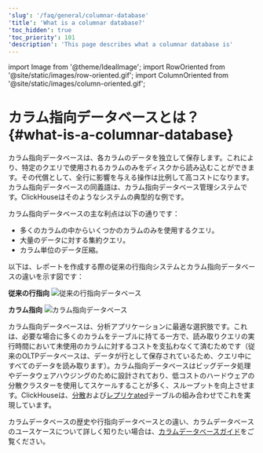```yaml
---
'slug': '/faq/general/columnar-database'
'title': 'What is a columnar database?'
'toc_hidden': true
'toc_priority': 101
'description': 'This page describes what a columnar database is'
---
```


import Image from '@theme/IdealImage';
import RowOriented from '@site/static/images/row-oriented.gif';
import ColumnOriented from '@site/static/images/column-oriented.gif';


# カラム指向データベースとは？ {#what-is-a-columnar-database}

カラム指向データベースは、各カラムのデータを独立して保存します。これにより、特定のクエリで使用されるカラムのみをディスクから読み込むことができます。その代償として、全行に影響を与える操作は比例して高コストになります。カラム指向データベースの同義語は、カラム指向データベース管理システムです。ClickHouseはそのようなシステムの典型的な例です。

カラム指向データベースの主な利点は以下の通りです：

- 多くのカラムの中からいくつかのカラムのみを使用するクエリ。
- 大量のデータに対する集約クエリ。
- カラム単位のデータ圧縮。

以下は、レポートを作成する際の従来の行指向システムとカラム指向データベースの違いを示す図です：

**従来の行指向**
<Image img={RowOriented} alt="従来の行指向データベース" size="md" border />

**カラム指向**
<Image img={ColumnOriented} alt="カラム指向データベース" size="md" border />

カラム指向データベースは、分析アプリケーションに最適な選択肢です。これは、必要な場合に多くのカラムをテーブルに持てる一方で、読み取りクエリの実行時間において未使用のカラムに対するコストを支払わなくて済むためです（従来のOLTPデータベースは、データが行として保存されているため、クエリ中にすべてのデータを読み取ります）。カラム指向データベースはビッグデータ処理やデータウェアハウジングのために設計されており、低コストのハードウェアの分散クラスターを使用してスケールすることが多く、スループットを向上させます。ClickHouseは、[分散](../../engines/table-engines/special/distributed.md)および[レプリケated](../../engines/table-engines/mergetree-family/replication.md)テーブルの組み合わせでこれを実現しています。

カラムデータベースの歴史や行指向データベースとの違い、カラムデータベースのユースケースについて詳しく知りたい場合は、[カラムデータベースガイド](https://clickhouse.com/engineering-resources/what-is-columnar-database)をご覧ください。
